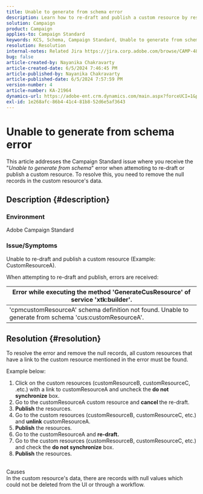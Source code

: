 ```yaml
---
title: Unable to generate from schema error
description: Learn how to re-draft and publish a custom resource by resolving the errors received. Remove the null records in custom resource data.
solution: Campaign
product: Campaign
applies-to: Campaign Standard
keywords: KCS, Schema, Campaign Standard, Unable to generate from schema error
resolution: Resolution
internal-notes: Related Jira https://jira.corp.adobe.com/browse/CAMP-48246
bug: false
article-created-by: Nayanika Chakravarty
article-created-date: 6/5/2024 7:46:45 PM
article-published-by: Nayanika Chakravarty
article-published-date: 6/5/2024 7:57:59 PM
version-number: 4
article-number: KA-21964
dynamics-url: https://adobe-ent.crm.dynamics.com/main.aspx?forceUCI=1&pagetype=entityrecord&etn=knowledgearticle&id=59eaea54-7423-ef11-840b-6045bd006b25
exl-id: 1e268afc-86b4-41c4-81b8-52d6e5af3643
---
```

# Unable to generate from schema error


This article addresses the Campaign Standard issue where you receive the "*Unable to generate from schema*" error when attemoting to re-draft or publish a custom resource. To resolve this, you need to remove the null records in the custom resource's data.

## Description {#description}


### Environment

Adobe Campaign Standard

### Issue/Symptoms

Unable to re-draft and publish a custom resource (Example: CustomResourceA).

When attempting to re-draft and publish, errors are received:


| Error while executing the method 'GenerateCusResource' of service 'xtk:builder'. |
| --- |
| 'cpmcustomResourceA' schema definition not found. Unable to generate from schema 'cus:customResourceA'. |





## Resolution {#resolution}


To resolve the error and remove the null records, all<b> </b>custom resources that have a link to the custom resource mentioned in the error must be found.

Example below:

1. Click on the custom resources (customResourceB, customResourceC, .etc.) with a link to customResourceA and uncheck the <b>do not synchronize</b> box.
2. Go to the customResourceA custom resource and <b>cancel </b>the re-draft.
3. <b>Publish</b> the resources.
4. Go to the custom resources (customResourceB, customResourceC, etc.) and <b>unlink</b> customResourceA.
5. <b>Publish</b> the resources.
6. Go to the customResourceA and <b>re-draft.</b>
7. Go to the custom resources (customResourceB, customResourceC, etc.) and check the <b>do not synchronize</b> box.
8. <b>Publish</b> the resources.

<br>Causes <br>
In the custom resource's data, there are records with null values which could not be deleted from the UI or through a workflow.
